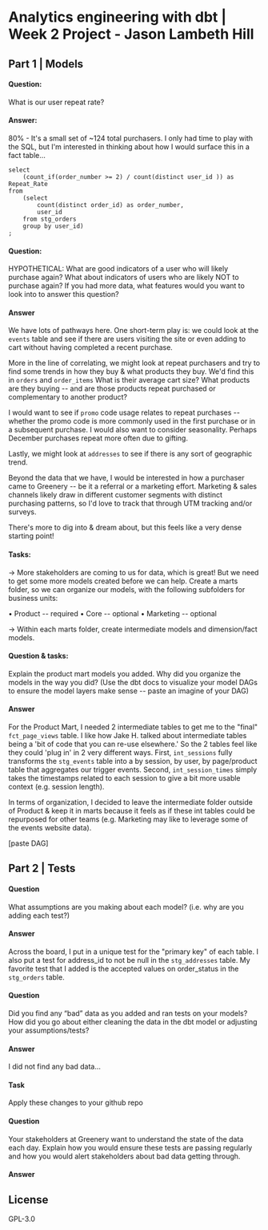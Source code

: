 # Analytics engineering with dbt | Week 2 Project - Jason Lambeth Hill

## Part 1 | Models

#### Question: 
What is our user repeat rate? 
####    Answer: 
80% - It's a small set of ~124 total purchasers. I only had time to play with the SQL, but I'm interested in thinking about how I would surface this in a fact table...

```
select
    (count_if(order_number >= 2) / count(distinct user_id )) as Repeat_Rate
from
    (select
        count(distinct order_id) as order_number,
        user_id
    from stg_orders
    group by user_id) 
;
```

#### Question: 
HYPOTHETICAL: What are good indicators of a user who will likely purchase again? What about indicators of users who are likely NOT to purchase again? If you had more data, what features would you want to look into to answer this question?
#### Answer
We have lots of pathways here. One short-term play is: we could look at the `events` table and see if there are users visiting the site or even adding to cart without having completed a recent purchase.

More in the line of correlating, we might look at repeat purchasers and try to find some trends in how they buy & what products they buy. We'd find this in `orders` and `order_items` What is their average cart size? What products are they buying -- and are those products repeat purchased or complementary to another product? 

I would want to see if `promo` code usage relates to repeat purchases -- whether the promo code is more commonly used in the first purchase or in a subsequent purchase. I would also want to consider seasonality. Perhaps December purchases repeat more often due to gifting.

Lastly, we might look at `addresses` to see if there is any sort of geographic trend.

Beyond the data that we have, I would be interested in how a purchaser came to Greenery -- be it a referral or a marketing effort. Marketing & sales channels likely draw in different customer segments with distinct purchasing patterns, so I'd love to track that through UTM tracking and/or surveys. 

There's more to dig into & dream about, but this feels like a very dense starting point!

#### Tasks: 
-> More stakeholders are coming to us for data, which is great! But we need to get some more models created before we can help. Create a marts folder, so we can organize our models, with the following subfolders for business units:

• Product -- required
• Core -- optional
• Marketing -- optional 

-> Within each marts folder, create intermediate models and dimension/fact models.

#### Question & tasks: 
Explain the product mart models you added. Why did you organize the models in the way you did? (Use the dbt docs to visualize your model DAGs to ensure the model layers make sense -- paste an imagine of your DAG)
#### Answer
For the Product Mart, I needed 2 intermediate tables to get me to the "final" ```fct_page_views``` table. I like how Jake H. talked about intermediate tables being a 'bit of code that you can re-use elsewhere.' So the 2 tables feel like they could 'plug in' in 2 very different ways.
First, ```int_sessions``` fully transforms the ```stg_events``` table into a by session, by user, by page/product table that aggregates our trigger events. 
Second, ```int_session_times``` simply takes the timestamps related to each session to give a bit more usable context (e.g. session length).

In terms of organization, I decided to leave the intermediate folder outside of Product & keep it in marts because it feels as if these int tables could be repurposed for other teams (e.g. Marketing may like to leverage some of the events website data).

[paste DAG]

## Part 2 | Tests

#### Question
What assumptions are you making about each model? (i.e. why are you adding each test?)
#### Answer
Across the board, I put in a unique test for the "primary key" of each table. I also put a test for address_id to not be null in the ```stg_addresses``` table.
My favorite test that I added is the accepted values on order_status in the ```stg_orders``` table.

#### Question
Did you find any “bad” data as you added and ran tests on your models? How did you go about either cleaning the data in the dbt model or adjusting your assumptions/tests?
#### Answer
I did not find any bad data...

#### Task
Apply these changes to your github repo

#### Question
Your stakeholders at Greenery want to understand the state of the data each day. Explain how you would ensure these tests are passing regularly and how you would alert stakeholders about bad data getting through.
#### Answer


## License
GPL-3.0
